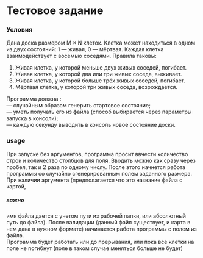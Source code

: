# Тестовое задание  

### Условия  
Дана доска размером M × N клеток. Клетка может находиться в одном из двух состояний: 1 — живая, 0 — мёртвая. Каждая клетка взаимодействует с восемью соседями. Правила таковы:  

1) Живая клетка, у которой меньше двух живых соседей, погибает.  
2) Живая клетка, у которой два или три живых соседа, выживает.  
3) Живая клетка, у которой больше трёх живых соседей, погибает.  
4) Мёртвая клетка, у которой три живых соседа, возрождается.  

Программа должна :  
— случайным образом генерить стартовое состояние;  
— уметь получать его из файла (способ выбирается через параметры запуска в консоли);  
— каждую секунду выводить в консоль новое состояние доски.  

### usage  
При запуске без аргументов, программа просит ввчести количество строк и количество столбцов для поля. Вводить можно как сразу через пробел, так и 2 раза по одному числу. После этого начнется работа программы со случайно сгенерированным полем заданного размера.
При наличии аргумента (предполагается что это название файла с картой, 
##### важно
имя файла дается с учетом пути из рабочей папки, или абсолютный путь до файла). После валидации (данный файл существует, и карта в нем дана в нужном формате) начинается работа программы с полем из файла.  
Программа будет работать или до прерывания, или пока все клетки на поле не погибнут (поле в таком случае меняться больше не будет)
